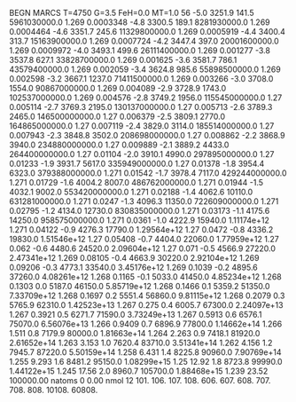 BEGN
MARCS T=4750 G=3.5 FeH=0.0 MT=1.0
                  56
-5.0 3251.9 141.5 5961030000.0 1.269 0.0003348 
-4.8 3300.5 189.1 8281930000.0 1.269 0.0004464 
-4.6 3351.7 245.6 11329800000.0 1.269 0.0005919 
-4.4 3400.4 313.7 15163900000.0 1.269 0.0007724 
-4.2 3447.4 397.0 20001600000.0 1.269 0.0009972 
-4.0 3493.1 499.6 26111400000.0 1.269 0.001277 
-3.8 3537.8 627.1 33828700000.0 1.269 0.001625 
-3.6 3581.7 786.1 43579400000.0 1.269 0.002059 
-3.4 3624.8 985.6 55898500000.0 1.269 0.002598 
-3.2 3667.1 1237.0 71411500000.0 1.269 0.003266 
-3.0 3708.0 1554.0 90867000000.0 1.269 0.004089 
-2.9 3728.9 1743.0 102537000000.0 1.269 0.004576 
-2.8 3749.2 1956.0 115545000000.0 1.27 0.005114 
-2.7 3769.3 2195.0 130137000000.0 1.27 0.005713 
-2.6 3789.3 2465.0 146500000000.0 1.27 0.006379 
-2.5 3809.1 2770.0 164865000000.0 1.27 0.007119 
-2.4 3829.0 3114.0 185514000000.0 1.27 0.007943 
-2.3 3848.8 3502.0 208698000000.0 1.27 0.008862 
-2.2 3868.9 3940.0 234880000000.0 1.27 0.009889 
-2.1 3889.2 4433.0 264400000000.0 1.27 0.01104 
-2.0 3910.1 4990.0 297895000000.0 1.27 0.01233 
-1.9 3931.7 5617.0 335949000000.0 1.27 0.01378 
-1.8 3954.4 6323.0 379388000000.0 1.271 0.01542 
-1.7 3978.4 7117.0 429244000000.0 1.271 0.01729 
-1.6 4004.2 8007.0 486762000000.0 1.271 0.01944 
-1.5 4032.1 9002.0 553420000000.0 1.271 0.02188 
-1.4 4062.6 10110.0 631281000000.0 1.271 0.0247 
-1.3 4096.3 11350.0 722609000000.0 1.271 0.02795 
-1.2 4134.0 12730.0 830835000000.0 1.271 0.03173 
-1.1 4175.6 14250.0 958575000000.0 1.271 0.0361 
-1.0 4222.9 15940.0 1.11174e+12 1.271 0.04122 
-0.9 4276.3 17790.0 1.29564e+12 1.27 0.0472 
-0.8 4336.2 19830.0 1.51546e+12 1.27 0.05408 
-0.7 4404.0 22060.0 1.77959e+12 1.27 0.062 
-0.6 4480.6 24520.0 2.09604e+12 1.27 0.071 
-0.5 4566.9 27220.0 2.47341e+12 1.269 0.08105 
-0.4 4663.9 30220.0 2.92104e+12 1.269 0.09206 
-0.3 4773.1 33540.0 3.45176e+12 1.269 0.1039 
-0.2 4895.6 37260.0 4.08261e+12 1.268 0.1165 
-0.1 5033.0 41450.0 4.85234e+12 1.268 0.1303 
0.0 5187.0 46150.0 5.85719e+12 1.268 0.1466 
0.1 5359.2 51350.0 7.33709e+12 1.268 0.1697 
0.2 5551.4 56860.0 9.81115e+12 1.268 0.2079 
0.3 5765.9 62310.0 1.42523e+13 1.267 0.275 
0.4 6005.7 67300.0 2.24097e+13 1.267 0.3921 
0.5 6271.7 71590.0 3.73249e+13 1.267 0.5913 
0.6 6576.1 75070.0 6.56076e+13 1.266 0.9409 
0.7 6896.9 77800.0 1.14662e+14 1.266 1.511 
0.8 7179.9 80000.0 1.81663e+14 1.264 2.263 
0.9 7418.1 81920.0 2.61652e+14 1.263 3.153 
1.0 7620.4 83710.0 3.51341e+14 1.262 4.156 
1.2 7945.7 87220.0 5.50159e+14 1.258 6.431 
1.4 8225.8 90960.0 7.90769e+14 1.255 9.293 
1.6 8481.2 95150.0 1.08299e+15 1.25 12.92 
1.8 8723.8 99990.0 1.44122e+15 1.245 17.56 
2.0 8960.7 105700.0 1.88468e+15 1.239 23.52 
100000.00
natoms              0      0.00
nmol          12
          101.         106.       107.      108.         606.        607.        608.
          707.         708.       808.    10108.       60808.
